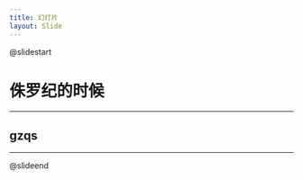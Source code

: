 ```yaml
---
title: 幻灯片
layout: Slide
---
```


@slidestart

# 侏罗纪的时候
---

<!-- slide2 -->

## gzqs
---

<!-- slide3 -->

@slideend